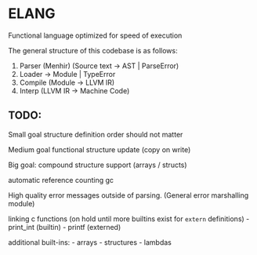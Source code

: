 # ELANG

Functional language optimized for speed of execution

The general structure of this codebase is as follows:

1. Parser (Menhir) (Source text -> AST | ParseError)
1. Loader -> Module | TypeError
1. Compile (Module -> LLVM IR)
1. Interp (LLVM IR -> Machine Code)

## TODO:

Small goal
structure definition order should not matter

Medium goal
functional structure update (copy on write)

Big goal:
compound structure support (arrays / structs)

automatic reference counting gc

High quality error messages outside of parsing. (General error marshalling module)

linking c functions (on hold until more builtins exist for `extern` definitions)
    - print_int (builtin)
    - printf (externed)

additional built-ins:
    - arrays
    - structures
    - lambdas
